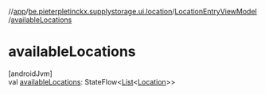 //[app](../../../index.md)/[be.pieterpletinckx.supplystorage.ui.location](../index.md)/[LocationEntryViewModel](index.md)/[availableLocations](available-locations.md)

# availableLocations

[androidJvm]\
val [availableLocations](available-locations.md): StateFlow&lt;[List](https://kotlinlang.org/api/latest/jvm/stdlib/kotlin.collections/-list/index.html)&lt;[Location](../../be.pieterpletinckx.supplystorage.data.location/-location/index.md)&gt;&gt;
